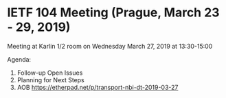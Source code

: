 # IETF 104 Meeting (Prague, March 23 - 29, 2019)

Meeting at Karlin 1/2 room on Wednesday March 27, 2019 at 13:30-15:00

Agenda:
1.	Follow-up Open Issues
2.	Planning for Next Steps
3.	AOB
https://etherpad.net/p/transport-nbi-dt-2019-03-27
